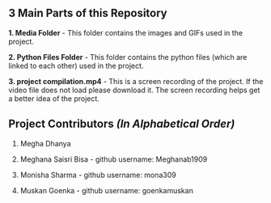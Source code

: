 ## 3 Main Parts of this Repository

**1. Media Folder** - This folder contains the images and GIFs used in the project.

**2. Python Files Folder** - This folder contains the python files (which are linked to each other) used in the project.

**3. project compilation.mp4** - This is a screen recording of the project. If the video file does not load please download it. The screen recording helps get a better idea of the project.

## Project Contributors _(In Alphabetical Order)_

1. Megha Dhanya
   
2. Meghana Saisri Bisa - github username: Meghanab1909

3. Monisha Sharma - github username: mona309
   
4. Muskan Goenka - github username: goenkamuskan
